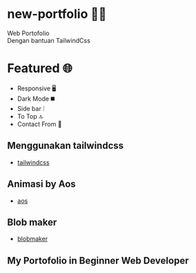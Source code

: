 # new-portfolio 🎉🎉
Web Portofolio  
Dengan bantuan TailwindCss
# Featured 🌐
- Responsive 🖥️
- Dark Mode ◼️
- Side bar ❕
- To Top 🔝
- Contact From 📝
## Menggunakan tailwindcss
- [tailwindcss](https://tailwindcss.com)
## Animasi by Aos
- [aos](https://aos.com)
## Blob maker
- [blobmaker](https://blobmaker.com)
## My Portofolio in Beginner Web Developer 
